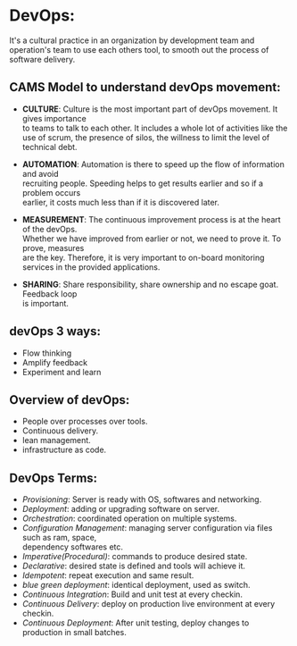 # DevOps:
It's a cultural practice in an organization by development team and operation's team to use   each others tool, to smooth out the process of software delivery.

## CAMS Model to understand devOps movement:  
* **CULTURE**: Culture is the most important part of devOps movement. It gives importance  
to teams to talk to each other. It includes a whole lot of activities like the  
use of scrum, the presence of silos, the willness to limit the level of technical debt.  

* **AUTOMATION**: Automation is there to speed up the flow of information and avoid  
recruiting people. Speeding helps to get results earlier and so if a problem occurs  
earlier, it costs much less than if it is discovered later.

* **MEASUREMENT**: The continuous improvement process is at the heart of the devOps.  
Whether we have improved from earlier or not, we need to prove it. To prove, measures  
are the key. Therefore, it is very important to on-board monitoring services in the provided applications.  

* **SHARING**: Share responsibility, share ownership and no escape goat. Feedback loop  
is important.  

## devOps 3 ways:  
* Flow thinking  
* Amplify feedback  
* Experiment and learn  

## Overview of devOps:  
* People over processes over tools.  
* Continuous delivery.  
* lean management.  
* infrastructure as code.  

## DevOps Terms:  
* *Provisioning*: Server is ready with OS, softwares and networking.  
* *Deployment*: adding or upgrading software on server.  
* *Orchestration*: coordinated operation on multiple systems.  
* *Configuration Management*: managing server configuration via files such as ram, space,  
dependency softwares etc.  
* *Imperative(Procedural)*: commands to produce desired state.  
* *Declarative*: desired state is defined and tools will achieve it.  
* *Idempotent*: repeat execution and same result.  
* *blue green deployment*: identical deployment, used as switch.  
* *Continuous Integration*: Build and unit test at every checkin.  
* *Continuous Delivery*: deploy on production live environment at every checkin.  
* *Continuous Deployment*: After unit testing, deploy changes to production in small batches.  



